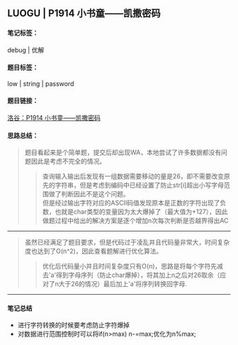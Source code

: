 ## LUOGU | P1914 小书童——凯撒密码  
#### 笔记标签：  
debug | 优解
#### 题目标签：  
low | string | password
#### 题目链接：  
[洛谷：P1914 小书童——凯撒密码](https://www.luogu.com.cn/problem/P1914)
#### 思路总结：  
> 题目看起来是个简单题，提交后却出现WA，本地尝试了许多数据都没有问题因此是考虑不完全的情况。  
>> 查询输入输出后发现有一组数据需要移动的量是26，即不需要改变原先的字符串，但是考虑到编码中已经设置了防止str[i]超出小写字母范围做了判断因此不是这个问题。  
但是经过输出字符对应的ASCII码值发现原本是正数的字符出现了负数，也就是char类型的变量因为太大爆掉了（最大值为+127），因此做题过程中给出的解决方案是逐个增加n次每次判断是否越界得出AC   
***
> 虽然已经满足了题目要求，但是代码过于凌乱并且代码量非常大，时间复杂度也达到了O(n^2)，因此查看题解进行优化算法。
>> 优化后代码量小并且时间复杂度只有O(n)，思路是将每个字符先减去'a'得到字母序列（防止char爆掉），将其加上n之后对26取余（应对了n大于26的情况）最后加上'a'将序列转换回字母.
***
#### 笔记总结
* 进行字符转换的时候要考虑防止字符爆掉
* 对数据进行范围控制时可以将if(n>max) n-=max;优化为n%max;